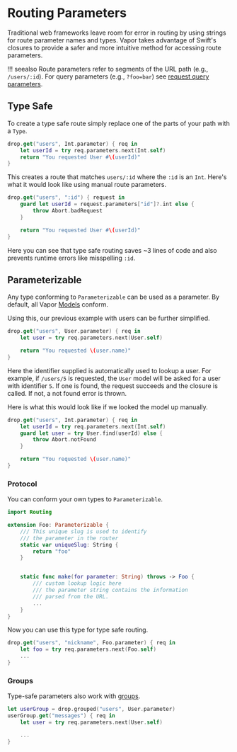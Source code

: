 # Routing Parameters

Traditional web frameworks leave room for error in routing by using strings for route parameter names and types. Vapor takes advantage of Swift's closures to provide a safer and more intuitive method for accessing route parameters.

!!! seealso
    Route parameters refer to segments of the URL path (e.g., `/users/:id`). For query parameters (e.g., `?foo=bar`) see [request query parameters](../http/request#query-parameters).

## Type Safe

To create a type safe route simply replace one of the parts of your path with a `Type`.

```swift
drop.get("users", Int.parameter) { req in
    let userId = try req.parameters.next(Int.self)
    return "You requested User #\(userId)"
}
```

This creates a route that matches `users/:id` where the `:id` is an `Int`. Here's what it would look like using manual route parameters.

```swift
drop.get("users", ":id") { request in
    guard let userId = request.parameters["id"]?.int else {
        throw Abort.badRequest
    }

    return "You requested User #\(userId)"
}
```

Here you can see that type safe routing saves ~3 lines of code and also prevents runtime errors like misspelling `:id`.

## Parameterizable

Any type conforming to `Parameterizable` can be used as a parameter. By default, all Vapor [Models](../fluent/model.md) conform.

Using this, our previous example with users can be further simplified.

```swift
drop.get("users", User.parameter) { req in
    let user = try req.parameters.next(User.self)

    return "You requested \(user.name)"
}
```

Here the identifier supplied is automatically used to lookup a user. For example, if `/users/5` is requested, the `User` model will be asked for a user with identifier `5`. If one is found, the request succeeds and the closure is called. If not, a not found error is thrown.

Here is what this would look like if we looked the model up manually.

```swift
drop.get("users", Int.parameter) { req in
    let userId = try req.parameters.next(Int.self)
    guard let user = try User.find(userId) else {
        throw Abort.notFound
    }

    return "You requested \(user.name)"
}
```

### Protocol

You can conform your own types to `Parameterizable`.

```swift
import Routing

extension Foo: Parameterizable {
    /// This unique slug is used to identify
    /// the parameter in the router
    static var uniqueSlug: String {
        return "foo"
    }


    static func make(for parameter: String) throws -> Foo {
        /// custom lookup logic here
        /// the parameter string contains the information
        /// parsed from the URL.
        ...
    }
}
```

Now you can use this type for type safe routing.

```swift
drop.get("users", "nickname", Foo.parameter) { req in
    let foo = try req.parameters.next(Foo.self)
    ...
}
```

### Groups

Type-safe parameters also work with [groups](group.md).

```swift
let userGroup = drop.grouped("users", User.parameter)
userGroup.get("messages") { req in
    let user = try req.parameters.next(User.self)

    ...
}
```
